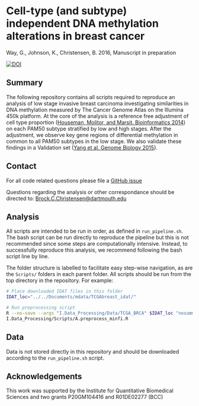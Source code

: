 # Cell-type (and subtype) independent DNA methylation alterations in breast cancer 

Way, G., Johnson, K., Christensen, B. 2016, Manuscript in preparation

[![DOI](https://zenodo.org/badge/18957/gwaygenomics/brca_lowstage_DMGRs.svg)](https://zenodo.org/badge/latestdoi/18957/gwaygenomics/brca_lowstage_DMGRs)

## Summary 
The following repository contains all scripts required to reproduce an analysis
of low stage invasive breast carcinoma investigating similarities in DNA
methylation measured by The Cancer Genome Atlas on the Illumina 450k platform.
At the core of the analysis is a reference free adjustment of cell type
proportion ([Houseman, Molitor, and Marsit. Bioinformatics
2014](10.1093/bioinformatics/btu029)) on each PAM50 subtype stratified by low
and high stages. After the adjustment, we observe key gene regions of
differential methylation in common to all PAM50 subtypes in the low stage. We
also validate these findings in a Validation set
([Yang et al. Genome Biology 2015](10.1186/s13059-015-0699-9)).

## Contact 

For all code related questions please file a [GitHub
issue](https://github.com/gwaygenomics/brca_lowstage_DMGRs/issues)

Questions regarding the analysis or other correspondance should be directed to:
Brock.C.Christensen@dartmouth.edu

## Analysis

All scripts are intended to be run in order, as defined in `run_pipeline.sh`.
The bash script can be run directly to reproduce the pipeline but this is not
recommended since some steps are computationally intensive. Instead, to
successfully reproduce this analysis, we recommend following the bash script
line by line.

The folder structure is labelled to facilitate easy step-wise navigation, as are
the `Scripts/` folders in each parent folder. All scripts should be run from the
top directory in the repository. For example: 

```sh
# Place downloaded IDAT files in this folder
IDAT_loc="../../Documents/mdata/TCGAbreast_idat/"

# Run preprocessing script 
R --no-save --args "I.Data_Processing/Data/TCGA_BRCA" $IDAT_loc "nosummary" < \
I.Data_Processing/Scripts/A.preprocess_minfi.R
```

## Data 

Data is not stored directly in this repository and should be downloaded
according to the `run_pipeline.sh` script.

## Acknowledgements 

This work was supported by the Institute for Quantitative Biomedical Sciences
and two grants P20GM104416 and R01DE02277 (BCC)
